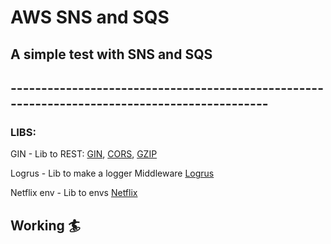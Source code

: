 # AWS SNS and SQS

## A simple test with SNS and SQS
## ---------------------------------------------------------------------------------------------
### LIBS:
<p>GIN - Lib to REST: <a href="github.com/gin-gonic/gin">GIN</a>, <a href="github.com/gin-contrib/cors">CORS</a>, <a href="github.com/gin-contrib/gzip">GZIP</a></p>
<p>Logrus - Lib to make a logger Middleware <a href="github.com/sirupsen/logrus">Logrus</a></p>
<p>Netflix env - Lib to envs <a href="github.com/Netflix/go-env">Netflix</a></p>

## Working :surfer:
